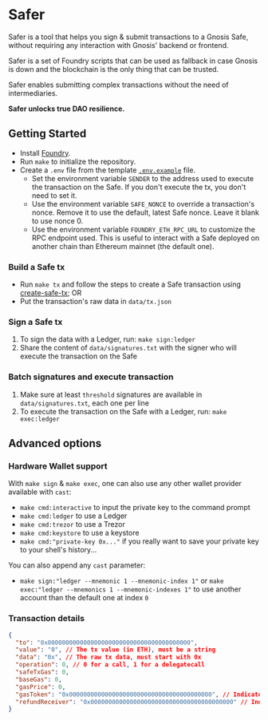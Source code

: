 # Safer

Safer is a tool that helps you sign & submit transactions to a Gnosis Safe, without requiring any interaction with Gnosis' backend or frontend.

Safer is a set of Foundry scripts that can be used as fallback in case Gnosis is down and the blockchain is the only thing that can be trusted.

Safer enables submitting complex transactions without the need of intermediaries.

**Safer unlocks true DAO resilience.**

## Getting Started

- Install [Foundry](https://github.com/foundry-rs/foundry).
- Run `make` to initialize the repository.
- Create a `.env` file from the template [`.env.example`](./.env.example) file.
  - Set the environment variable `SENDER` to the address used to execute the transaction on the Safe. If you don't execute the tx, you don't need to set it.
  - Use the environment variable `SAFE_NONCE` to override a transaction's nonce. Remove it to use the default, latest Safe nonce. Leave it blank to use nonce 0.
  - Use the environment variable `FOUNDRY_ETH_RPC_URL` to customize the RPC endpoint used. This is useful to interact with a Safe deployed on another chain than Ethereum mainnet (the default one).

### Build a Safe tx

- Run `make tx` and follow the steps to create a Safe transaction using [create-safe-tx](https://github.com/morpho-labs/create-safe-tx); OR
- Put the transaction's raw data in `data/tx.json`

### Sign a Safe tx

1. To sign the data with a Ledger, run: `make sign:ledger`
2. Share the content of `data/signatures.txt` with the signer who will execute the transaction on the Safe

### Batch signatures and execute transaction

1. Make sure at least `threshold` signatures are available in `data/signatures.txt`, each one per line
2. To execute the transaction on the Safe with a Ledger, run: `make exec:ledger`

## Advanced options

### Hardware Wallet support

With `make sign` & `make exec`, one can also use any other wallet provider available with `cast`:

- `make cmd:interactive` to input the private key to the command prompt
- `make cmd:ledger` to use a Ledger
- `make cmd:trezor` to use a Trezor
- `make cmd:keystore` to use a keystore
- `make cmd:"private-key 0x..."` if you really want to save your private key to your shell's history...

You can also append any `cast` parameter:
- `make sign:"ledger --mnemonic 1 --mnemonic-index 1"` or `make exec:"ledger --mnemonics 1 --mnemonic-indexes 1"` to use another account than the default one at index `0`

### Transaction details

```json
{
  "to": "0x0000000000000000000000000000000000000000",
  "value": "0", // The tx value (in ETH), must be a string
  "data": "0x", // The raw tx data, must start with 0x
  "operation": 0, // 0 for a call, 1 for a delegatecall
  "safeTxGas": 0,
  "baseGas": 0,
  "gasPrice": 0,
  "gasToken": "0x0000000000000000000000000000000000000000", // Indicates the tx will consume the chain's default gas token (ETH on mainnet)
  "refundReceiver": "0x0000000000000000000000000000000000000000" // Indicates the tx's refund receiver will be the address executing the tx
}
```
